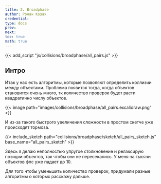 ```yaml
---
title: 2. Broadphase
author: Роман Козак
credential:
type: docs
prev: 
next: 
toc: true
math: true
---
```


{{< add_script "js/collisions/broadphase/all_pairs.js" >}}


## Интро

Итак у нас есть алгоритмы, которые позволяют определить коллизии между объектами. Проблема появится тогда, когда объектов становится очень много, тк количество проверок будет расти квадратично числу объектов. 


{{< image path="images/collisions/broadphase/all_pairs.excalidraw.png" >}}

И из-за такого быстрого увеличения сложности в простом скетче уже происходят тормоза.

{{< include_sketch path="collisions/broadphase/sketch/all_pairs_sketch.js" base_name="all_pairs_sketch" >}}

Здесь я делаю неполностью упругое столкновение и релаксирую позиции объектов, так чтобы они не пересекались. У меня на тысячи объектов фпс уже падает до 10.

Для того чтобы уменьшить количество проверок, придумали разные алгоритмы о которых расскажу дальше.
